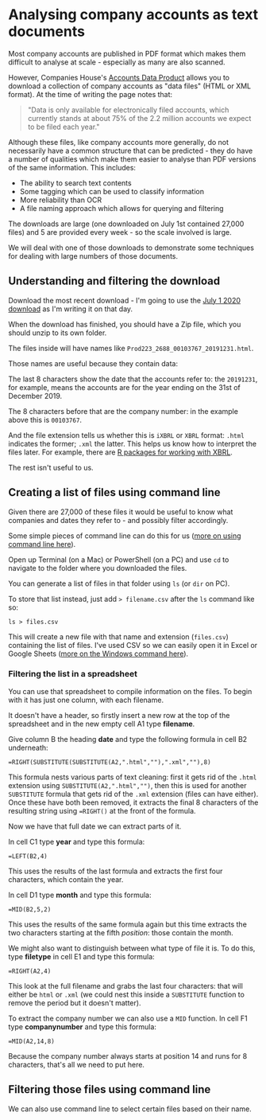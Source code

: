 # Analysing company accounts as text documents

Most company accounts are published in PDF format which makes them difficult to analyse at scale - especially as many are also scanned. 

However, Companies House's [Accounts Data Product](http://download.companieshouse.gov.uk/en_accountsdata.html) allows you to download a collection of company accounts as "data files" (HTML or XML format). At the time of writing the page notes that: 

> "Data is only available for electronically filed accounts, which currently stands at about 75% of the 2.2 million accounts we expect to be filed each year."

Although these files, like company accounts more generally, do not necessarily have a common structure that can be predicted - they do have a number of qualities which make them easier to analyse than PDF versions of the same information. This includes:

* The ability to search text contents
* Some tagging which can be used to classify information
* More reliability than OCR
* A file naming approach which allows for querying and filtering

The downloads are large (one downloaded on July 1st contained 27,000 files) and 5 are provided every week - so the scale involved is large.

We will deal with one of those downloads to demonstrate some techniques for dealing with large numbers of those documents.

## Understanding and filtering the download

Download the most recent download - I'm going to use the [July 1 2020 download](http://download.companieshouse.gov.uk/Accounts_Bulk_Data-2020-07-01.zip) as I'm writing it on that day.

When the download has finished, you should have a Zip file, which you should unzip to its own folder.

The files inside will have names like `Prod223_2688_00103767_20191231.html`.

Those names are useful because they contain data:

The last 8 characters show the date that the accounts refer to: the `20191231`, for example, means the accounts are for the year ending on the 31st of December 2019. 

The 8 characters before that are the company number: in the example above this is `00103767`.

And the file extension tells us whether this is `iXBRL` or `XBRL` format: `.html` indicates the former; `.xml` the latter. This helps us know how to interpret the files later. For example, there are [R packages for working with XBRL](https://cran.r-project.org/web/packages/XBRL/index.html).

The rest isn't useful to us.

## Creating a list of files using command line

Given there are 27,000 of these files it would be useful to know what companies and dates they refer to - and possibly filter accordingly.

Some simple pieces of command line can do this for us ([more on using command line here](https://github.com/paulbradshaw/commandline)).

Open up Terminal (on a Mac) or PowerShell (on a PC) and use `cd` to navigate to the folder where you downloaded the files. 

You can generate a list of files in that folder using `ls` (or `dir` on PC).

To store that list instead, just add `> filename.csv` after the `ls` command like so:

`ls > files.csv`

This will create a new file with that name and extension (`files.csv`) containing the list of files. I've used CSV so we can easily open it in Excel or Google Sheets ([more on the Windows command here](https://www.windowscentral.com/how-save-command-output-file-using-command-prompt-or-powershell)).

### Filtering the list in a spreadsheet

You can use that spreadsheet to compile information on the files. To begin with it has just one column, with each filename.

It doesn't have a header, so firstly insert a new row at the top of the spreadsheet and in the new empty cell A1 type **filename**.

Give column B the heading **date** and type the following formula in cell B2 underneath:

`=RIGHT(SUBSTITUTE(SUBSTITUTE(A2,".html",""),".xml",""),8)`

This formula nests various parts of text cleaning: first it gets rid of the `.html` extension using `SUBSTITUTE(A2,".html","")`, then this is used for another `SUBSTITUTE` formula that gets rid of the `.xml` extension (files can have either). Once these have both been removed, it extracts the final 8 characters of the resulting string using `=RIGHT()` at the front of the formula.

Now we have that full date we can extract parts of it.

In cell C1 type **year** and type this formula:

`=LEFT(B2,4)`

This uses the results of the last formula and extracts the first four characters, which contain the year.

In cell D1 type **month** and type this formula:

`=MID(B2,5,2)`

This uses the results of the same formula again but this time extracts the two characters starting at the fifth *position*: those contain the month.

We might also want to distinguish between what type of file it is. To do this, type **filetype** in cell E1 and type this formula:

`=RIGHT(A2,4)`

This look at the full filename and grabs the last four characters: that will either be `html` or `.xml` (we could nest this inside a `SUBSTITUTE` function to remove the period but it doesn't matter).

To extract the company number we can also use a `MID` function. In cell F1 type **companynumber** and type this formula:

`=MID(A2,14,8)`

Because the company number always starts at position 14 and runs for 8 characters, that's all we need to put here.


## Filtering those files using command line

We can also use command line to select certain files based on their name.
